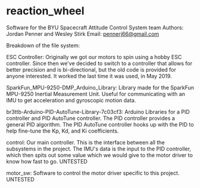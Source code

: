 # reaction_wheel
Software for the BYU Spacecraft Attitude Control System team
Authors: Jordan Penner and Wesley Stirk
Email: pennerj66@gmail.com

Breakdown of the file system:

ESC Controller: Originally we got our motors to spin using a hobby ESC controller. Since then we've decided to switch to a controller that allows for better precision and is bi-directional, but the old code is provided for anyone interested. It worked the last time it was used, in May 2019.

SparkFun_MPU-9250-DMP_Arduino_Library: Library made for the SparkFun MPU-9250 Inertial Measurement Unit. Useful for communicating with an IMU to get acceleration and gyroscopic motion data.

br3ttb-Arduino-PID-AutoTune-Library-7c03cf3: Arduino Libraries for a PID controller and PID AutoTune controller. The PID controller provides a general PID algorithm. The PID AutoTune controller hooks up with the PID to help fine-tune the Kp, Kd, and Ki coefficients.

control: Our main controller. This is the interface between all the subsystems in the project. The IMU's data is the input to the PID controller, which then spits out some value which we would give to the motor driver to know how fast to go. UNTESTED

motor_sw: Software to control the motor driver specific to this project. UNTESTED
